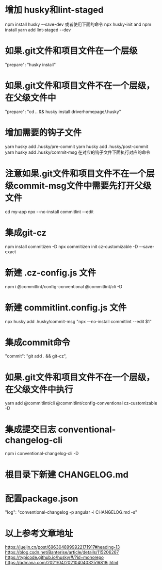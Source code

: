 # 增加  husky和lint-staged
npm install husky --save-dev 或者使用下面的命令
npx husky-init and npm install
yarn add lint-staged --dev
# 如果.git文件和项目文件在一个层级
"prepare": "husky install" 
# 如果.git文件和项目文件不在一个层级，在父级文件中
"prepare": "cd .. && husky install driverhomepage/.husky"
# 增加需要的钩子文件
yarn husky add .husky/pre-commit
yarn husky add .husky/post-commit
yarn husky add .husky/commit-msg
在对应的钩子文件下面执行对应的命令
# 注意如果.git文件和项目文件不在一个层级commit-msg文件中需要先打开父级文件
cd my-app
npx --no-install commitlint --edit

# 集成git-cz
npm install commitizen -D
npx commitizen init cz-customizable -D --save-exact
# 新建 .cz-config.js 文件
npm i @commitlint/config-conventional @commitlint/cli -D

# 新建 commitlint.config.js 文件
npx husky add .husky/commit-msg "npx --no-install commitlint --edit $1"
# 集成commit命令
"commit": "git add . && git-cz",
# 如果.git文件和项目文件不在一个层级，在父级文件中执行
yarn add @commitlint/cli @commitlint/config-conventional cz-customizable -D

# 集成提交日志 conventional-changelog-cli
npm i conventional-changelog-cli -D
# 根目录下新建 CHANGELOG.md
# 配置package.json
"log": "conventional-changelog -p angular -i CHANGELOG.md -s"

# 以上参考文章地址
https://juejin.cn/post/6963048999922171917#heading-13
https://blog.csdn.net/Banterise/article/details/115206267
https://typicode.github.io/husky/#/?id=monorepo
https://qdmana.com/2021/04/20210404032516818j.html

